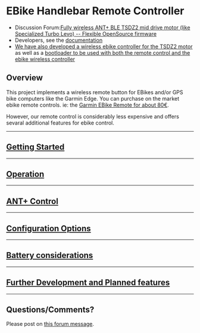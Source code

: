 # EBike Handlebar Remote Controller

- Discussion Forum:[Fully wireless ANT+ BLE TSDZ2 mid drive motor (like Specialized Turbo Levo) -- Flexible OpenSource firmware](https://endless-sphere.com/forums/viewtopic.php?t=106346)
- Developers, see the [documentation](documentation/README.md)
- [We have also developed a wireless ebike controller for the TSDZ2 motor](https://github.com/OpenSource-EBike-firmware/TSDZ2_wireless)
as well as a [bootloader to be used with both the remote control and the ebike wireless controller](https://github.com/OpenSource-EBike-firmware/TSDZ2_wireless-bootloader)
## Overview
This project implements a wireless remote button for EBikes and/or GPS bike computers like the Garmin Edge. 
You can  purchase on the market ebike remote controls. ie: the [Garmin EBike Remote for about 80€](https://buy.garmin.com/en-US/US/p/545795/pn/010-12094-30).

However, our remote control is considerably less expensive and offers sevaral additional features for ebike control.

----
[Getting Started](documentation/getting_started.md)
-------
-------
[Operation](documentation/operation.md)
-----------
---
[ANT+ Control](documentation/features.md)
------------
------------
[Configuration Options](documentation/configuration.md)
---------
---------
[Battery considerations](documentation/battery.md)
-----
-----
[Further Development and Planned features](documentation/planned.md)
------
------


## Questions/Comments?
Please post on [this forum message](https://endless-sphere.com/forums/viewtopic.php?f=28&t=106346).